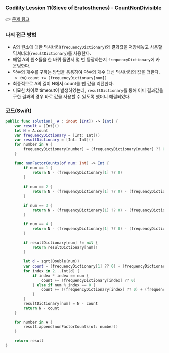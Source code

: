 ### Codility Lession 11(Sieve of Eratosthenes) - CountNonDivisible
👉 [문제 링크](https://app.codility.com/programmers/lessons/11-sieve_of_eratosthenes/count_non_divisible/)

### 나의 접근 방법
- A의 원소에 대한 딕셔너리(`frequencyDictionary`)와 결과값을 저장해놓고 사용할 딕셔너리(`resultDictionary`)를 사용한다.
- 배열 A의 원소들을 한 바퀴 돌면서 몇 번 등장하는지 `frequencyDictionary`에 카운팅한다. 
- 약수의 개수를 구하는 방법을 응용하여 약수의 개수 대신 딕셔너리의 값을 더한다.
    - ex) `count += (frequencyDictionary[num])`
- 최종적으로 A의 길이 N에서 count를 뺀 값을 리턴한다.
- 미묘한 차이로 timeout이 발생하였는데, `resultDictionary`를 통해 이미 결과값을 구한 결과의 경우 바로 값을 사용할 수 있도록 했더니 해결되었다.
  
### 코드(Swift)
```swift
public func solution(_ A : inout [Int]) -> [Int] {
    var result = [Int]()
    let N = A.count
    var frequencyDictionary = [Int: Int]()
    var resultDictionary = [Int: Int]()
    for number in A {
        frequencyDictionary[number] = (frequencyDictionary[number] ?? 0) + 1
    }
        
    func nonFactorCounts(of num: Int) -> Int {
        if num == 1 {
            return N - (frequencyDictionary[1] ?? 0)
        }
            
        if num == 2 {
            return N - (frequencyDictionary[1] ?? 0) - (frequencyDictionary[2] ?? 0)
        }
            
        if num == 3 {
            return N - (frequencyDictionary[1] ?? 0) - (frequencyDictionary[3] ?? 0)
        }
            
        if num == 4 {
            return N - (frequencyDictionary[1] ?? 0) - (frequencyDictionary[2] ?? 0) - (frequencyDictionary[4] ?? 0)
        }
            
        if resultDictionary[num] != nil {
            return resultDictionary[num]!
        }
            
        let d = sqrt(Double(num))
        var count = (frequencyDictionary[1] ?? 0) + (frequencyDictionary[num] ?? 0)   // 1, num
        for index in 2...Int(d) {
            if index * index == num {
                count += (frequencyDictionary[index] ?? 0)
            } else if num % index == 0 {
                count += ((frequencyDictionary[index] ?? 0) + (frequencyDictionary[num/index] ?? 0))
            }
        }
        resultDictionary[num] = N - count
        return N - count
    }
        
    for number in A {
        result.append(nonFactorCounts(of: number))
    }
        
    return result
}
```
